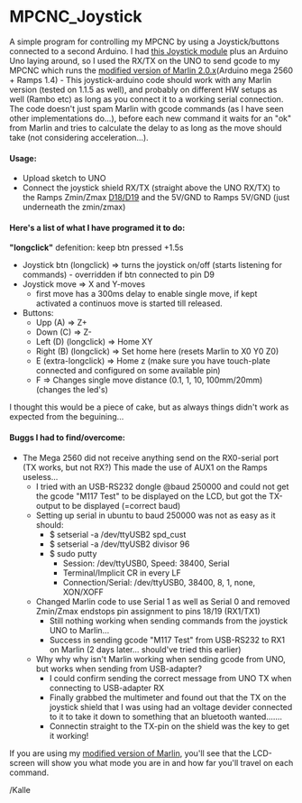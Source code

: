 # MPCNC_Joystick
A simple program for controlling my MPCNC by using a Joystick/buttons connected to a second Arduino.
I had [this Joystick module](https://www.google.com/search?safe=active&channel=fs&sxsrf=ALeKk01vf7am_4LdB9LMmfPR0lXqPkCMQQ:1601278914214&source=univ&tbm=isch&q=joystick+shield+v1.a&client=ubuntu&sa=X&ved=2ahUKEwj2uPjmrIvsAhVHiIsKHRgPCRsQjJkEegQICRAB&biw=1920&bih=894) plus an Arduino Uno laying around, so I used the RX/TX on the UNO to send gcode to my MPCNC which runs the [modified version of Marlin 2.0.x](https://github.com/klalle/Marlin/tree/V1CNC_Ramps_Dual_Kalle)(Arduino mega 2560 + Ramps 1.4) - This joystick-arduino code should work with any Marlin version (tested on 1.1.5 as well), and probably on different HW setups as well (Rambo etc) as long as you connect it to a working serial connection.
The code doesn't just spam Marlin with gcode commands (as I have seen other implementations do...), before each new command it waits for an "ok" from Marlin and tries to calculate the delay to as long as the move should take (not considering acceleration...).


#### Usage:
* Upload sketch to UNO
* Connect the joystick shield RX/TX (straight above the UNO RX/TX) to the Ramps Zmin/Zmax [D18/D19](https://m.media-amazon.com/images/S/aplus-media/sc/4dedd672-6684-42a1-88e2-8fe3860f3563.__CR0,0,970,600_PT0_SX970_V1___.jpg) and the 5V/GND to Ramps 5V/GND (just underneath the zmin/zmax)

#### Here's a list of what I have programed it to do: 
**"longclick"** defenition: keep btn pressed +1.5s

* Joystick btn (longclick) => turns the joystick on/off (starts listening for commands) - overridden if btn connected to pin D9
* Joystick move => X and Y-moves 
  * first move has a 300ms delay to enable single move, if kept activated a continuos move is started till released. 
* Buttons:
  * Upp (A)  => Z+
  * Down (C) => Z-
  * Left (D) (longclick) => Home XY
  * Right (B) (longclick) => Set home here (resets Marlin to X0 Y0 Z0)
  * E (extra-longclick) => Home z (make sure you have touch-plate connected and configured on some available pin)
  * F => Changes single move distance (0.1, 1, 10, 100mm/20mm) (changes the led's)


I thought this would be a piece of cake, but as always things didn't work as expected from the beguining...
#### Buggs I had to find/overcome: 
* The Mega 2560 did not receive anything send on the RX0-serial port (TX works, but not RX?) This made the use of AUX1 on the Ramps useless...
  *  I tried with an USB-RS232 dongle @baud 250000 and could not get the gcode "M117 Test" to be displayed on the LCD, but got the TX-output to be displayed (=correct baud)
    * Setting up serial in ubuntu to baud 250000 was not as easy as it should:
      * $ setserial -a /dev/ttyUSB2 spd_cust
      * $ setserial -a /dev/ttyUSB2 divisor 96
      * $ sudo putty 
        * Session: /dev/ttyUSB0, Speed: 38400, Serial
        * Terminal/Implicit CR in every LF
        * Connection/Serial: /dev/ttyUSB0, 38400, 8, 1, none, XON/XOFF
  * Changed Marlin code to use Serial 1 as well as Serial 0 and removed Zmin/Zmax endstops pin assignment to pins 18/19 (RX1/TX1)
    * Still nothing working when sending commands from the joystick UNO to Marlin...
    * Success in sending gcode "M117 Test" from USB-RS232 to RX1 on Marlin (2 days later... should've tried this earlier)
  * Why why why isn't Marlin working when sending gcode from UNO, but works when sending from USB-adapter?
    * I could confirm sending the correct message from UNO TX when connecting to USB-adapter RX
    * Finally grabbed the multimeter and found out that the TX on the joystick shield that I was using had an voltage devider connected to it to take it down to something that an bluetooth wanted....... 
    * Connectin straight to the TX-pin on the shield was the key to get it working!

If you are using my [modified version of Marlin](https://github.com/klalle/Marlin/tree/V1CNC_Ramps_Dual_Kalle), you'll see that the LCD-screen will show you what mode you are in and how far you'll travel on each command. 

/Kalle
